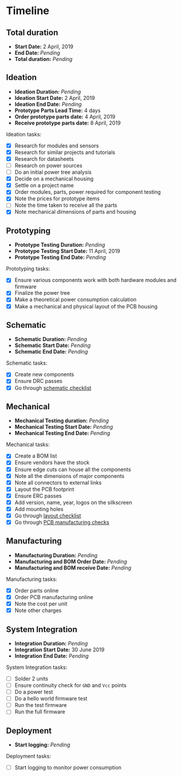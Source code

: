 # Timeline

## Total duration

- **Start Date:** 2 April, 2019
- **End Date:** *Pending*
- **Total duration:** *Pending*

## Ideation

- **Ideation Duration:** *Pending*
- **Ideation Start Date:** 2 April, 2019
- **Ideation End Date:** *Pending*
- **Prototype Parts Lead Time:** 4 days
- **Order prototype parts date:** 4 April, 2019
- **Receive prototype parts date:** 8 April, 2019

Ideation tasks:

- [x] Research for modules and sensors
- [x] Research for similar projects and tutorials
- [x] Research for datasheets
- [ ] Research on power sources
- [ ] Do an initial power tree analysis
- [x] Decide on a mechanical housing
- [x] Settle on a project name
- [x] Order modules, parts, power required for component testing
- [x] Note the prices for prototype items
- [ ] Note the time taken to receive all the parts
- [x] Note mechanical dimensions of parts and housing

## Prototyping

- **Prototype Testing Duration:** *Pending*
- **Prototype Testing Start Date:** 11 April, 2019
- **Prototype Testing End Date:** *Pending*

Prototyping tasks:

- [x] Ensure various components work with both hardware modules and firmware
- [x] Finalize the power tree
- [x] Make a theoretical power consumption calculation
- [x] Make a mechanical and physical layout of the PCB housing

## Schematic

- **Schematic Duration:** *Pending*
- **Schematic Start Date:** *Pending*
- **Schematic End Date:** *Pending*

Schematic tasks:

- [x] Create new components
- [x] Ensure DRC passes
- [x] Go through [schematic checklist](https://github.com/azonenberg/pcb-checklist/blob/master/schematic-checklist.md)

## Mechanical

- **Mechanical Testing duration:** *Pending*
- **Mechanical Testing Start Date:** *Pending*
- **Mechanical Testing End Date:** *Pending*

Mechanical tasks:

- [x] Create a BOM list
- [x] Ensure vendors have the stock
- [x] Ensure edge cuts can house all the components
- [x] Note all the dimensions of major components
- [x] Note all connectors to external links
- [x] Layout the PCB footprint
- [x] Ensure ERC passes
- [x] Add version, name, year, logos on the silkscreen
- [x] Add mounting holes
- [x] Go through [layout checklist](https://github.com/azonenberg/pcb-checklist/blob/master/layout-checklist.md)
- [x] Go through [PCB manufacturing checks](https://www.seeedstudio.com/blog/2019/04/05/11-do-it-yourself-pcb-design-for-manufacture-checks-anyone-can-do/)

## Manufacturing

- **Manufacturing Duration:** *Pending*
- **Manufacturing and BOM Order Date:** *Pending*
- **Manufacturing and BOM receive Date:** *Pending*

Manufacturing tasks:

- [x] Order parts online
- [x] Order PCB manufacturing online
- [x] Note the cost per unit
- [x] Note other charges

## System Integration

- **Integration Duration:** *Pending*
- **Integration Start Date:** 30 June 2019
- **Integration End Date:** *Pending*

System Integration tasks:

- [ ] Solder 2 units
- [ ] Ensure continuity check for `GND` and `Vcc` points
- [ ] Do a power test
- [ ] Do a hello world firmware test
- [ ] Run the test firmware
- [ ] Run the full firmware

## Deployment

- **Start logging:** *Pending*

Deployment tasks:

- [ ] Start logging to monitor power consumption
